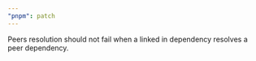 ```yaml
---
"pnpm": patch
---
```


Peers resolution should not fail when a linked in dependency resolves a peer dependency.
